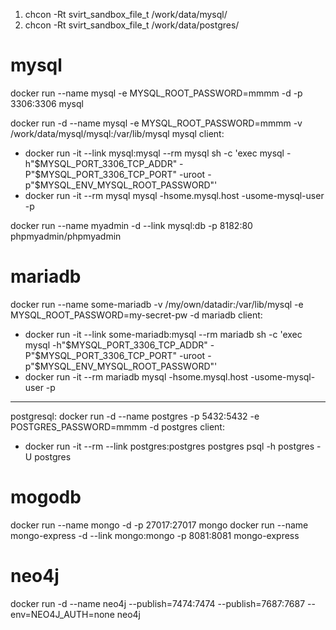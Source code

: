 1. chcon -Rt svirt_sandbox_file_t /work/data/mysql/
2. chcon -Rt svirt_sandbox_file_t /work/data/postgres/


mysql 
================
docker run --name mysql -e MYSQL_ROOT_PASSWORD=mmmm -d -p 3306:3306 mysql

docker run -d --name mysql -e MYSQL_ROOT_PASSWORD=mmmm  -v /work/data/mysql/mysql:/var/lib/mysql mysql
client: 
 - docker run -it --link mysql:mysql --rm mysql sh -c 'exec mysql -h"$MYSQL_PORT_3306_TCP_ADDR" -P"$MYSQL_PORT_3306_TCP_PORT" -uroot -p"$MYSQL_ENV_MYSQL_ROOT_PASSWORD"'
 - docker run -it --rm mysql mysql -hsome.mysql.host -usome-mysql-user -p

docker run --name myadmin -d --link mysql:db -p 8182:80 phpmyadmin/phpmyadmin

 
mariadb
===================
docker run --name some-mariadb -v /my/own/datadir:/var/lib/mysql -e MYSQL_ROOT_PASSWORD=my-secret-pw -d mariadb
client:
 - docker run -it --link some-mariadb:mysql --rm mariadb sh -c 'exec mysql -h"$MYSQL_PORT_3306_TCP_ADDR" -P"$MYSQL_PORT_3306_TCP_PORT" -uroot -p"$MYSQL_ENV_MYSQL_ROOT_PASSWORD"'
 - docker run -it --rm mariadb mysql -hsome.mysql.host -usome-mysql-user -p
 
 
-------------
postgresql:
docker run -d --name postgres -p 5432:5432 -e POSTGRES_PASSWORD=mmmm -d postgres
client:
  - docker run -it --rm --link postgres:postgres postgres psql -h postgres -U postgres 
 
 
 
 mogodb
======================================================================
 docker run --name mongo -d -p 27017:27017 mongo
 docker run --name mongo-express -d --link mongo:mongo -p 8081:8081 mongo-express

neo4j
===============
docker run -d --name neo4j --publish=7474:7474 --publish=7687:7687 --env=NEO4J_AUTH=none    neo4j

